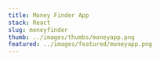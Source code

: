 ```yaml
---
title: Money Finder App
stack: React
slug: moneyfinder
thumb: ../images/thumbs/moneyapp.png
featured: ../images/featured/moneyapp.png
---
```



